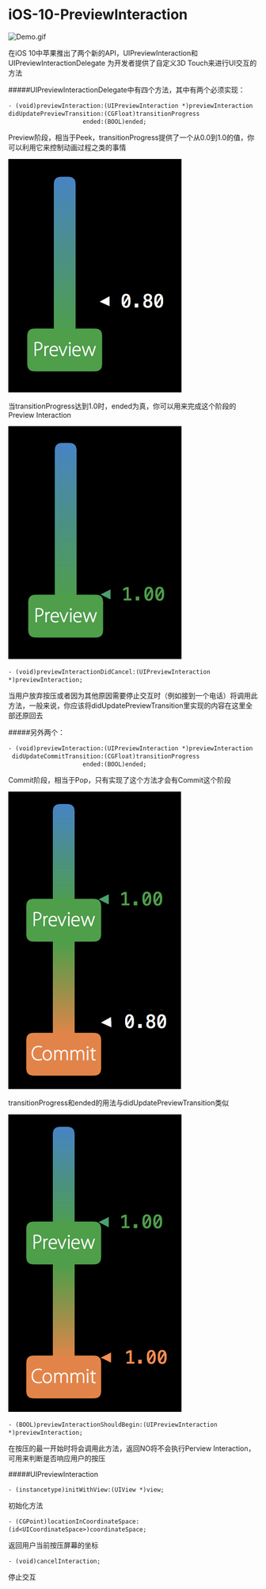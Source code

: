 # iOS-10-PreviewInteraction

![Demo.gif](./Photo/Demo.gif)

在iOS 10中苹果推出了两个新的API，UIPreviewInteraction和UIPreviewInteractionDelegate
为开发者提供了自定义3D Touch来进行UI交互的方法


#####UIPreviewInteractionDelegate中有四个方法，其中有两个必须实现：

```
- (void)previewInteraction:(UIPreviewInteraction *)previewInteraction
didUpdatePreviewTransition:(CGFloat)transitionProgress
                     ended:(BOOL)ended;
```
Preview阶段，相当于Peek，transitionProgress提供了一个从0.0到1.0的值，你可以利用它来控制动画过程之类的事情

![Preview.png](./Photo/Preview.png)

当transitionProgress达到1.0时，ended为真，你可以用来完成这个阶段的Preview Interaction

![PreviewEnded.png](./Photo/PreviewEnded.png)

```
- (void)previewInteractionDidCancel:(UIPreviewInteraction *)previewInteraction;
```
当用户放弃按压或者因为其他原因需要停止交互时（例如接到一个电话）将调用此方法，一般来说，你应该将didUpdatePreviewTransition里实现的内容在这里全部还原回去

#####另外两个：
```
- (void)previewInteraction:(UIPreviewInteraction *)previewInteraction
 didUpdateCommitTransition:(CGFloat)transitionProgress
                     ended:(BOOL)ended;
```
Commit阶段，相当于Pop，只有实现了这个方法才会有Commit这个阶段

![Commit.png](./Photo/Commit.png)

transitionProgress和ended的用法与didUpdatePreviewTransition类似

![CommitEnded.png](./Photo/CommitEnded.png)

```
- (BOOL)previewInteractionShouldBegin:(UIPreviewInteraction *)previewInteraction;
```
在按压的最一开始时将会调用此方法，返回NO将不会执行Perview Interaction，可用来判断是否响应用户的按压

#####UIPreviewInteraction

```
- (instancetype)initWithView:(UIView *)view;
```
初始化方法

```
- (CGPoint)locationInCoordinateSpace:(id<UICoordinateSpace>)coordinateSpace;
```
返回用户当前按压屏幕的坐标

```
- (void)cancelInteraction;
```
停止交互
